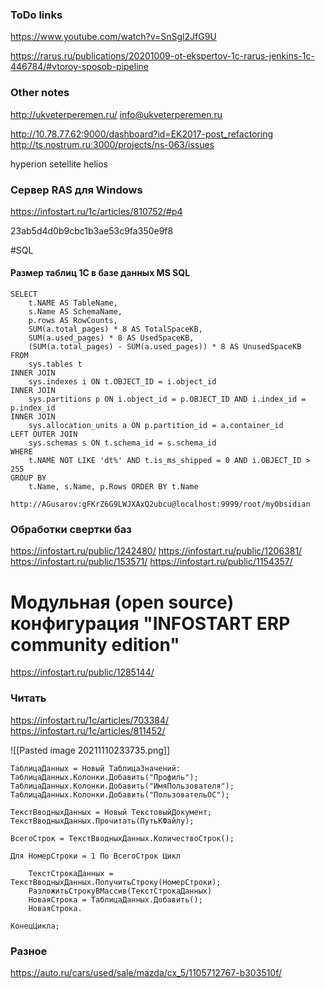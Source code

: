 ### ToDo links
https://www.youtube.com/watch?v=SnSgl2JfG9U

https://rarus.ru/publications/20201009-ot-ekspertov-1c-rarus-jenkins-1c-446784/#vtoroy-sposob-pipeline

### Other notes
http://ukveterperemen.ru/
[info@ukveterperemen.ru](mailto:info@ukveterperemen.ru)


http://10.78.77.62:9000/dashboard?id=EK2017-post_refactoring
http://ts.nostrum.ru:3000/projects/ns-063/issues

hyperion
setellite
helios

### Сервер RAS для Windows

https://infostart.ru/1c/articles/810752/#p4

23ab5d4d0b9cbc1b3ae53c9fa350e9f8


#SQL
#### Размер таблиц 1С в базе данных MS SQL

	SELECT 
		t.NAME AS TableName, 
		s.Name AS SchemaName, 
		p.rows AS RowCounts, 
		SUM(a.total_pages) * 8 AS TotalSpaceKB, 
		SUM(a.used_pages) * 8 AS UsedSpaceKB, 
		(SUM(a.total_pages) - SUM(a.used_pages)) * 8 AS UnusedSpaceKB 
	FROM 
		sys.tables t 
	INNER JOIN 
		sys.indexes i ON t.OBJECT_ID = i.object_id 
	INNER JOIN 
		sys.partitions p ON i.object_id = p.OBJECT_ID AND i.index_id = p.index_id 
	INNER JOIN 
		sys.allocation_units a ON p.partition_id = a.container_id 
	LEFT OUTER JOIN 
		sys.schemas s ON t.schema_id = s.schema_id 
	WHERE 
		t.NAME NOT LIKE 'dt%' AND t.is_ms_shipped = 0 AND i.OBJECT_ID > 255 
	GROUP BY 
		t.Name, s.Name, p.Rows ORDER BY t.Name
			
```
http://AGusarov:gFKrZ6G9LWJXAxQ2ubcu@localhost:9999/root/myObsidian
```

### Обработки свертки баз
https://infostart.ru/public/1242480/
https://infostart.ru/public/1206381/
https://infostart.ru/public/153571/
https://infostart.ru/public/1154357/


# Модульная (open source) конфигурация "INFOSTART ERP community edition"
https://infostart.ru/public/1285144/

### Читать

https://infostart.ru/1c/articles/703384/
https://infostart.ru/1c/articles/811452/


![[Pasted image 20211110233735.png]]





	ТаблицаДанных = Новый ТаблицаЗначений:
	ТаблицаДанных.Колонки.Добавить("Профиль");
	ТаблицаДанных.Колонки.Добавить("ИмяПользователя");
	ТаблицаДанных.Колонки.Добавить("ПользовательОС");
	
	ТекстВводныхДанных = Новый ТекстовыйДокумент;
	ТекстВводныхДанных.Прочитать(ПутьКФайлу);
	
	ВсегоСтрок = ТекстВводныхДанных.КоличествоСтрок();
	
	Для НомерСтроки = 1 По ВсегоСтрок Цикл
		
		ТекстСтрокаДанных = ТекстВводныхДанных.ПолучитьСтроку(НомерСтроки);
		РазложитьСтрокуВМассив(ТекстСтрокаДанных)	
		НоваяСтрока = ТаблицаДанных.Добавить();
		НоваяСтрока.		
			
	КонецЦикла;


### Разное
https://auto.ru/cars/used/sale/mazda/cx_5/1105712767-b303510f/